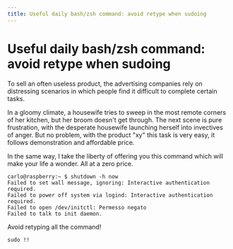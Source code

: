 ```yaml
---
title: Useful daily bash/zsh command: avoid retype when sudoing
---
```

# Useful daily bash/zsh command: avoid retype when sudoing

To sell an often useless product, the advertising companies rely on distressing 
scenarios in which people find it difficult to complete certain tasks.

In a gloomy climate, a housewife tries to sweep in the most remote corners
of her kitchen, but her broom doesn't get through. The next scene is pure
frustration, with the desperate housewife launching herself into invectives 
of anger. But no problem, with the product "xy" this task is very easy, 
it follows demonstration and affordable price.

In the same way, I take the liberty of offering you this command which 
will make your life a wonder. All at a zero price.


```
carlo@raspberry:~ $ shutdown -h now
Failed to set wall message, ignoring: Interactive authentication required.
Failed to power off system via logind: Interactive authentication required.
Failed to open /dev/initctl: Permesso negato
Failed to talk to init daemon.
```

Avoid retyping all the command!

```
sudo !!
```

